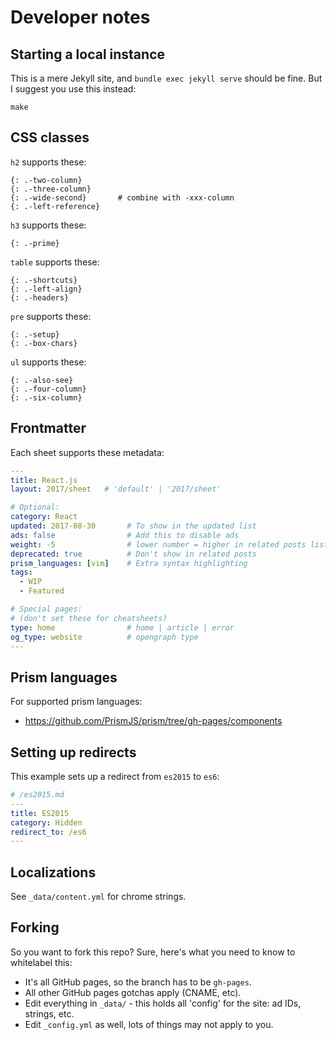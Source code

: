 # Developer notes

## Starting a local instance

This is a mere Jekyll site, and `bundle exec jekyll serve` should be fine. But I suggest you use this instead:

```
make
```

## CSS classes

`h2` supports these:

    {: .-two-column}
    {: .-three-column}
    {: .-wide-second}       # combine with -xxx-column
    {: .-left-reference}

`h3` supports these:

    {: .-prime}

`table` supports these:

    {: .-shortcuts}
    {: .-left-align}
    {: .-headers}

`pre` supports these:

    {: .-setup}
    {: .-box-chars}

`ul` supports these:

    {: .-also-see}
    {: .-four-column}
    {: .-six-column}

## Frontmatter

Each sheet supports these metadata:

```yml
---
title: React.js
layout: 2017/sheet   # 'default' | '2017/sheet'

# Optional:
category: React
updated: 2017-08-30       # To show in the updated list
ads: false                # Add this to disable ads
weight: -5                # lower number = higher in related posts list
deprecated: true          # Don't show in related posts
prism_languages: [vim]    # Extra syntax highlighting
tags:
  - WIP
  - Featured

# Special pages:
# (don't set these for cheatsheets)
type: home                # home | article | error
og_type: website          # opengraph type
---
```

## Prism languages

For supported prism languages:

- <https://github.com/PrismJS/prism/tree/gh-pages/components>

## Setting up redirects

This example sets up a redirect from `es2015` to `es6`:

```yml
# /es2015.md
---
title: ES2015
category: Hidden
redirect_to: /es6
---
```

## Localizations

See `_data/content.yml` for chrome strings.

## Forking

So you want to fork this repo? Sure, here's what you need to know to whitelabel this:

- It's all GitHub pages, so the branch has to be `gh-pages`.
- All other GitHub pages gotchas apply (CNAME, etc).
- Edit everything in `_data/` - this holds all 'config' for the site: ad IDs, strings, etc.
- Edit `_config.yml` as well, lots of things may not apply to you.
